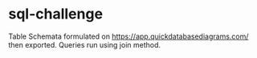 # sql-challenge

Table Schemata formulated on https://app.quickdatabasediagrams.com/ then exported.
Queries run using join method. 
